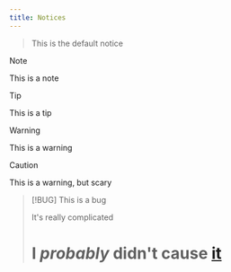 ```yaml
---
title: Notices
---
```


> This is the default notice

> [!NOTE]
> This is a note

> [!TIP]
> This is a tip

> [!WARNING]
> This is a warning

> [!CAUTION]
> This is a warning, but scary

> [!BUG]
> This is a bug
>
> It's really complicated
>
> # I _probably_ didn't cause [it](/)
